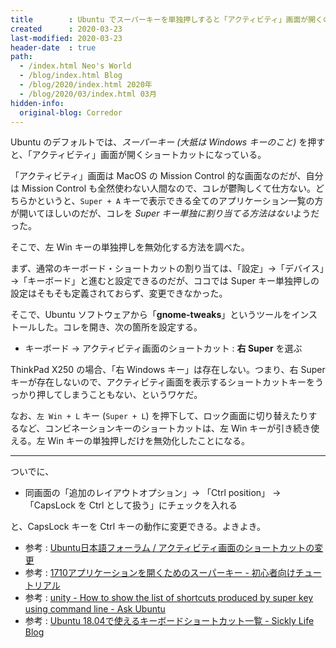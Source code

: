 ```yaml
---
title        : Ubuntu でスーパーキーを単独押しすると「アクティビティ」画面が開くのを無効化したい
created      : 2020-03-23
last-modified: 2020-03-23
header-date  : true
path:
  - /index.html Neo's World
  - /blog/index.html Blog
  - /blog/2020/index.html 2020年
  - /blog/2020/03/index.html 03月
hidden-info:
  original-blog: Corredor
---
```


Ubuntu のデフォルトでは、*スーパーキー (大抵は Windows キーのこと)* を押すと、「アクティビティ」画面が開くショートカットになっている。

「アクティビティ」画面は MacOS の Mission Control 的な画面なのだが、自分は Mission Control も全然使わない人間なので、コレが鬱陶しくて仕方ない。どちらかというと、`Super + A` キーで表示できる全てのアプリケーション一覧の方が開いてほしいのだが、コレを *Super キー単独に割り当てる方法はない*ようだった。

そこで、左 Win キーの単独押しを無効化する方法を調べた。

まず、通常のキーボード・ショートカットの割り当ては、「設定」→「デバイス」→「キーボード」と進むと設定できるのだが、ココでは Super キー単独押しの設定はそもそも定義されておらず、変更できなかった。

そこで、Ubuntu ソフトウェアから「**gnome-tweaks**」というツールをインストールした。コレを開き、次の箇所を設定する。

- キーボード → アクティビティ画面のショートカット : **右 Super** を選ぶ

ThinkPad X250 の場合、「右 Windows キー」は存在しない。つまり、右 Super キーが存在しないので、アクティビティ画面を表示するショートカットキーをうっかり押してしまうこともない、というワケだ。

なお、`左 Win + L` キー (`Super + L`) を押下して、ロック画面に切り替えたりするなど、コンビネーションキーのショートカットは、左 Win キーが引き続き使える。左 Win キーの単独押しだけを無効化したことになる。

-----

ついでに、

- 同画面の「追加のレイアウトオプション」→ 「Ctrl position」 → 「CapsLock を Ctrl として扱う」にチェックを入れる

と、CapsLock キーを Ctrl キーの動作に変更できる。よきよき。

- 参考 : [Ubuntu日本語フォーラム / アクティビティ画面のショートカットの変更](https://forums.ubuntulinux.jp/viewtopic.php?id=20438)
- 参考 : [1710アプリケーションを開くためのスーパーキー - 初心者向けチュートリアル](https://tutorialmore.com/questions-341266.htm)
- 参考 : [unity - How to show the list of shortcuts produced by super key using command line - Ask Ubuntu](https://askubuntu.com/questions/615828/how-to-show-the-list-of-shortcuts-produced-by-super-key-using-command-line)
- 参考 : [Ubuntu 18.04で使えるキーボードショートカット一覧 - Sickly Life Blog](https://sicklylife.hatenablog.com/entry/2017/10/16/231442)
